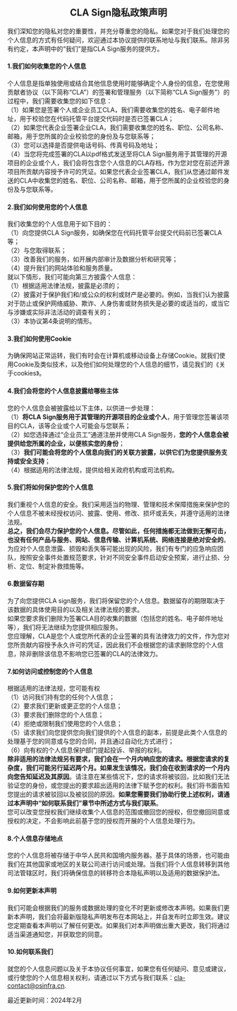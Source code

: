 ## <center>CLA Sign隐私政策声明</center>

我们深知您的隐私对您的重要性，并充分尊重您的隐私。如果您对于我们处理您的个人信息的方式有任何疑问，欢迎通过本协议提供的联系地址与我们联系。除非另有约定，本声明中的“我们”是指CLA Sign服务的提供方。

#### 1.我们如何收集您的个人信息
个人信息是指单独使用或结合其他信息使用时能够确定个人身份的信息，在您使用贡献者协议（以下简称“CLA”）的签署和管理服务（以下简称“CLA Sign服务”）的过程中，我们需要收集您的如下信息：  
（1）如果您是签署个人或企业员工CLA，我们需要收集您的姓名、电子邮件地址，用于校验您在代码托管平台提交代码时是否已签署CLA；  
（2）如果您代表企业签署企业CLA，我们需要收集您的姓名、职位、公司名称、邮箱，用于您所属的企业校验您的身份及与您联系等；  
（3）您可以选择是否提供电话号码、传真号码及地址；  
（4）当您将完成签署的CLA以pdf格式发送至将CLA Sign服务用于其管理的开源项目的企业或个人，我们会将包含您个人信息的CLA存档，作为您对您在前述开源项目所贡献内容授予许可的凭证。如果您代表企业签署CLA，我们从您通过邮件发送的CLA中收集您的姓名、职位、公司名称、邮箱，用于您所属的企业校验您的身份及与您联系等。  
#### 2.我们如何使用您的个人信息
我们收集您的个人信息用于如下目的：  
（1）向您提供CLA Sign服务，如确保您在代码托管平台提交代码前已签署CLA等；  
（2）与您取得联系；  
（3）改善我们的服务，如开展内部审计及数据分析和研究等；  
（4）提升我们的网站体验和服务质量。  
就以下情形，我们可能向第三方披露个人信息：  
（1）根据适用法律法规，披露是必须的；  
（2）披露对于保护我们和/或公众的权利或财产是必要的。例如，当我们认为披露对于防止或保护网络威胁、欺诈、人身伤害或财务损失是必要的或适当的，或当它与涉嫌或实际非法活动的调查有关的；  
（3）本协议第4条说明的情形。  
#### 3.我们如何使用Cookie
为确保网站正常运转，我们有时会在计算机或移动设备上存储Cookie。就我们使用Cookie及类似技术，以及他们如何处理您的个人信息的细节，请见我们的<span id="about-cookie">《关于cookies》</span>。
#### 4.我们会将您的个人信息披露给哪些主体
您的个人信息会被披露给以下主体，以供进一步处理：  
（1）**将CLA Sign服务用于其管理的开源项目的企业或个人**，用于管理您签署该项目的CLA，该等企业或个人可能会与您联系；  
（2）如您选择通过“企业员工”通道注册并使用CLA Sign服务，**您的个人信息会被提供给您所属的企业，以便核实您的身份**；  
（3）**我们可能会将您的个人信息向我们的关联方披露，以供它们为您提供服务支持或安全支持**；  
（4）根据适用的法律法规，提供给相关政府机构或司法机构。  
#### 5.我们将如何保护您的个人信息
我们重视个人信息的安全。我们采用适当的物理、管理和技术保障措施来保护您的个人信息不被未经授权访问、披露、使用、修改、损坏或丢失，并遵守适用的法律法规。  
**总之，我们会尽力保护您的个人信息。尽管如此，任何措施都无法做到无懈可击，也没有任何产品与服务、网站、信息传输、计算机系统、网络连接是绝对安全的**。为应对个人信息泄露、损毁和丢失等可能出现的风险，我们有专门的应急响应团队，按照安全事件处置规范要求，针对不同安全事件启动安全预案，进行止损、分析、定位、制定补救措施等。  
#### 6.数据留存期
为了向您提供CLA sign服务，我们将保留您的个人信息。数据留存的期限取决于该数据的具体使用目的以及相关法律法规的要求。  
如果您要求我们删除为签署CLA目的收集的数据（包括您的姓名、电子邮件地址等），我们将无法继续为您提供相应服务。  
您应理解，CLA是您个人或您所代表的企业签署的具有法律效力的文件，作为您对您所贡献内容授予永久许可的凭证，因此我们不会根据您的请求删除您的个人信息，除非删除该信息不影响您已签署的CLA的法律效力。  
#### 7.如何访问或控制您的个人信息
根据适用的法律法规，您可能有权  
（1）访问我们持有您的任何个人信息；  
（2）要求我们更新或更正您的个人信息；  
（3）要求我们删除您的个人信息；  
（4）拒绝或限制我们使用您的个人信息；  
（5）请求我们向您提供您向我们提供的个人信息的副本，前提是此类个人信息的处理基于您的同意或与您的合同，并且通过自动化方式进行；  
（6）向有权的个人信息保护部门提起投诉、举报的权利。  
**除非适用的法律法规另有要求，我们会在一个月内响应您的请求。根据您请求的复杂度，我们可能另行延迟两个月。如果发生该情况，我们会在收到请求的一个月内向您告知延迟及其原因**。请注意在某些情况下，您的请求将被驳回，比如我们无法验证您的身份，或您提出的要求超出适用的法律下赋予您的权利。我们将书面告知您提出的请求被驳回以及被驳回的原因。**如果您需要我们协助行使上述权利，请通过本声明中“如何联系我们”章节中所述方式与我们联系**。  
您可以改变您授权我们继续收集个人信息的范围或撤回您的授权，但您撤回同意或授权的决定，不会影响此前基于您的授权而开展的个人信息处理行为。  
#### 8.个人信息存储地点
您的个人信息将被存储于中华人民共和国境内服务器。基于具体的场景，也可能由我们在其他国家或地区的关联公司进行访问或处理。当我们将个人信息转移到其他司法管辖区时，我们将确保信息的转移符合本隐私声明以及适用的数据保护法。  
#### 9.如何更新本声明
我们可能会根据我们的服务或数据处理的变化不时更新或修改本声明。如果我们更新本声明，我们会将最新版隐私声明发布在本网站上，并自发布时立即生效。建议您定期查看本声明以了解任何更改。如果我们对本声明做出重大更改，我们将通过适当渠道通知您，并获取您的同意。  
#### 10.如何联系我们
就您的个人信息问题以及关于本协议任何事宜，如果您有任何疑问、意见或建议，或行使您的个人信息相关权利，请通过以下方式与我们联系：cla-contact@osinfra.cn.

最近更新时间：2024年2月
